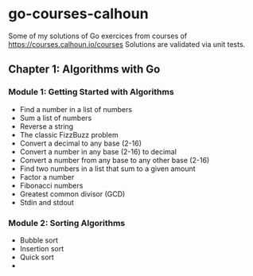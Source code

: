 # go-courses-calhoun
Some of my solutions of Go exercices from courses of https://courses.calhoun.io/courses
Solutions are validated via unit tests.

## Chapter 1: Algorithms with Go
### Module 1: Getting Started with Algorithms
- Find a number in a list of numbers
- Sum a list of numbers
- Reverse a string
- The classic FizzBuzz problem
- Convert a decimal to any base (2-16)
- Convert a number in any base (2-16) to decimal
- Convert a number from any base to any other base (2-16)
- Find two numbers in a list that sum to a given amount
- Factor a number
- Fibonacci numbers
- Greatest common divisor (GCD)
- Stdin and stdout


### Module 2: Sorting Algorithms
- Bubble sort
- Insertion sort
- Quick sort
- 
